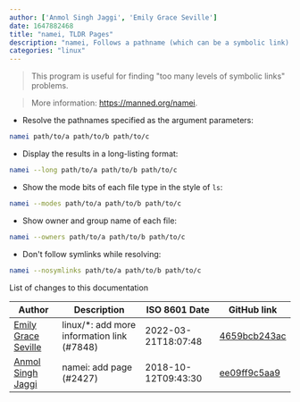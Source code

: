 ```yaml
---
author: ['Anmol Singh Jaggi', 'Emily Grace Seville']
date: 1647882468
title: "namei, TLDR Pages"
description: "namei, Follows a pathname (which can be a symbolic link) until a terminal point is found (a file/directory/char device etc)."
categories: "linux"
---
```

> This program is useful for finding "too many levels of symbolic links" problems.

> More information: <https://manned.org/namei>.

- Resolve the pathnames specified as the argument parameters:

```bash
namei path/to/a path/to/b path/to/c
```

- Display the results in a long-listing format:

```bash
namei --long path/to/a path/to/b path/to/c
```

- Show the mode bits of each file type in the style of `ls`:

```bash
namei --modes path/to/a path/to/b path/to/c
```

- Show owner and group name of each file:

```bash
namei --owners path/to/a path/to/b path/to/c
```

- Don't follow symlinks while resolving:

```bash
namei --nosymlinks path/to/a path/to/b path/to/c
```
List of changes to this documentation


Author | Description | ISO 8601 Date | GitHub link
------|-----|-----|-----
[Emily Grace Seville](mailto:emilyseville7cf@gmail.com) | linux/*: add more information link (#7848) | 2022-03-21T18:07:48 | [4659bcb243ac](https://github.com/tldr-pages/tldr/commit/4659bcb243ac572c9e0c95117097801f1e62bda4)
[Anmol Singh Jaggi](mailto:4741415+Anmol-Singh-Jaggi@users.noreply.github.com) | namei: add page (#2427) | 2018-10-12T09:43:30 | [ee09ff9c5aa9](https://github.com/tldr-pages/tldr/commit/ee09ff9c5aa9f6e00f88712fe94711bb3592c6b6)

